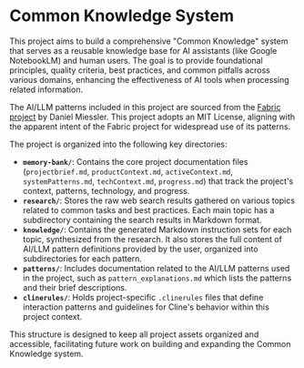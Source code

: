 # Common Knowledge System

This project aims to build a comprehensive "Common Knowledge" system that serves as a reusable knowledge base for AI assistants (like Google NotebookLM) and human users. The goal is to provide foundational principles, quality criteria, best practices, and common pitfalls across various domains, enhancing the effectiveness of AI tools when processing related information.

The AI/LLM patterns included in this project are sourced from the [Fabric project](https://github.com/danielmiessler/fabric) by Daniel Miessler. This project adopts an MIT License, aligning with the apparent intent of the Fabric project for widespread use of its patterns.

The project is organized into the following key directories:

- **`memory-bank/`**: Contains the core project documentation files (`projectbrief.md`, `productContext.md`, `activeContext.md`, `systemPatterns.md`, `techContext.md`, `progress.md`) that track the project's context, patterns, technology, and progress.
- **`research/`**: Stores the raw web search results gathered on various topics related to common tasks and best practices. Each main topic has a subdirectory containing the search results in Markdown format.
- **`knowledge/`**: Contains the generated Markdown instruction sets for each topic, synthesized from the research. It also stores the full content of AI/LLM pattern definitions provided by the user, organized into subdirectories for each pattern.
- **`patterns/`**: Includes documentation related to the AI/LLM patterns used in the project, such as `pattern_explanations.md` which lists the patterns and their brief descriptions.
- **`clinerules/`**: Holds project-specific `.clinerules` files that define interaction patterns and guidelines for Cline's behavior within this project context.

This structure is designed to keep all project assets organized and accessible, facilitating future work on building and expanding the Common Knowledge system.
